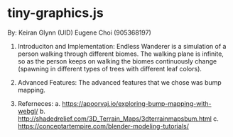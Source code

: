 # tiny-graphics.js
By: Keiran Glynn (UID)
	Eugene Choi (905368197)

1. Introduciton and Implementation:
Endless Wanderer is a simulation of a person walking through different biomes. The walking plane is infinite, so as the person keeps on walking the biomes continuously change (spawning in different types of trees with different leaf colors). 


2. Advanced Features:
The advanced features that we chose was bump mapping.


3. Referneces:
a. https://apoorvaj.io/exploring-bump-mapping-with-webgl/
b. http://shadedrelief.com/3D_Terrain_Maps/3dterrainmapsbum.html
c. https://conceptartempire.com/blender-modeling-tutorials/
